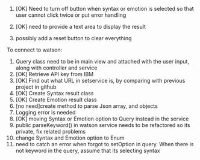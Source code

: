 
1. [OK] Need to turn off button when syntax or emotion is selected so that user cannot click twice or
   put error handling
   
2. [OK] need to provide a text area to display the result
3. possibly add a reset button to clear everything

To connect to watson:

1. Query class need to be in main view and attached with the user input, along with controller and service
2. [OK] Retrieve API key from IBM
3. [OK] Find out what URL in setservice is, by comparing with previous project in github
4. [OK] Create Syntax result class
5. [OK] Create Emotion result class
6. [no need]create method to parse Json array, and objects
7. Logging error is needed
8. [OK] moving Syntax or Emotion option to Query instead in the service
9. public parseKeyword() in watson service needs to be refactored so its private, fix related problems
10. change Syntax and Emotion option to Enum
11. need to catch an error when forgot to setOption in query. When there is not keyword in the query, assume that its selecting syntax